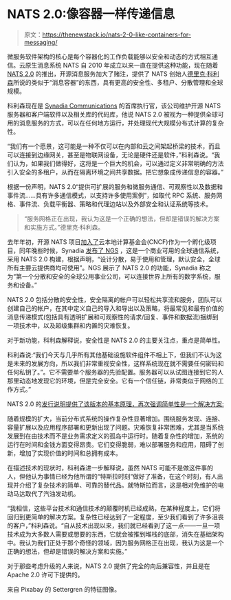 # NATS 2.0:像容器一样传递信息

> 原文：<https://thenewstack.io/nats-2-0-like-containers-for-messaging/>

微服务软件架构的核心是每个容器化的工作负载能够以安全和动态的方式相互通信。云原生消息系统 NATS 自 2010 年成立以来一直在提供这种功能，现在随着 [NATS 2.0](https://nats-io.github.io/docs/whats_new/whats_new_20.html) 的推出，开源消息服务加大了赌注，提供了 NATS 创始人[德里克·科利森](https://www.linkedin.com/in/derekcollison)所说的类似于“消息容器”的东西，具有更高的安全性、多租户、分散管理和全球规模。

科利森现在是 [Synadia Communications](https://synadia.com/) 的首席执行官，该公司维护开源 NATS 服务器和客户端软件以及相关库的代码库，他说 NATS 2.0 被视为一种提供全球可用的消息服务的方式，可以在任何地方运行，并处理现代大规模分布式计算的复杂性。

“我们有一个愿景，这可能是一种不仅可以在内部和云之间架起桥梁的技术，而且可以连接到边缘网关，甚至是物联网设备，无论是硬件还是软件，”科利森说。“我们认为，如果我们做得好，这将是一个巨大的机会，可以通过定义非常明确的方法引入安全的多租户，从而在隔离环境之间共享数据。把它想象成传递信息的容器。”

根据一份声明，NATS 2.0“提供可扩展的服务和微服务通信、可观察性以及数据和事件流……具有许多通信模式，以支持许多使用案例”，如取代 RPC 系统、服务网格、事件流、负载平衡器、策略和代理边站以及外部安全和认证系统等技术。

> “服务网格正在出现，我认为这是一个正确的想法，但却是错误的解决方案和实施方式。”德里克·科利森。

去年年初，开源 NATS 项目[加入了](https://thenewstack.io/cloud-native-computing-foundation-welcomes-nats-messaging-fold/)云本地计算基金会(CNCF)作为一个孵化级项目，同年晚些时候，Synadia [发布了 NGS](https://hackernoon.com/introducing-ngs-d3d216d0daef?gi=87e001710133) ，这是一个商业可用的全球通信系统，采用 NATS 2.0 构建，根据声明，“设计分散，易于使用和管理，默认安全，全球所有主要云提供商均可使用”。NGS 展示了 NATS 2.0 的功能，Synadia 称之为“第一个分散和安全的全球公用事业公司，可以连接世界上所有的数字系统，服务和设备。”

NATS 2.0 包括分散的安全性，安全隔离的帐户可以轻松共享流和服务，团队可以创建自己的帐户，在其中定义自己的导入和导出以及策略，将最常见和最有价值的消息传递模式(包括具有透明扩展和可观察性的请求/回复、事件和数据流)捆绑到一项技术中，以及超级集群和内置的灾难恢复。

对于新功能，科利森解释说，安全性是 NATS 2.0 的主要关注点，重点是简单性。

科利森说:“我们今天与几乎所有其他基础设施软件组件不相上下，但我们不认为这是未来的发展方向，所以我们非常重视安全性，这样系统现在就不需要任何密码和任何私钥了。”。它不需要单个服务器的先验配置。服务器可以从试图连接到它的人那里动态地发现它的环境，但是完全安全。它有一个信任链，非常类似于网络的工作方式。”

NATS 2.0 的[发行说明提供了该版本的基本原理，再次强调简单性是一个解决方案:](https://nats-io.github.io/docs/whats_new/whats_new_20.html)

随着规模的扩大，当前分布式系统的操作复杂性显著增加。围绕服务发现、连接、容量扩展以及应用程序部署和更新出现了问题。灾难恢复非常困难，尤其是当系统发展到在由技术而不是业务需求定义的孤岛中运行时。随着复杂性的增加，系统的运行在时间和金钱方面变得昂贵。它们变得脆弱，难以部署服务和应用，阻碍了创新，增加了实现价值的时间和总拥有成本。

在描述技术的现状时，科利森进一步解释说，虽然 NATS 可能不是做这件事的人，但他认为事情已经为他所谓的“特斯拉时刻”做好了准备，在这个时刻，有人出现并介绍了复杂技术的简单、可靠的替代品。就特斯拉而言，这是相对免维护的电动马达取代了汽油发动机。

“我相信，这些平台技术和通信技术的颠覆时机已经成熟，在某种程度上，它们将回归到更简单的解决方案。复杂性已经达到了一定程度，至少我们看到了许多沮丧的客户，”科利森说。“自从技术出现以来，我们就已经看到了这一点——一旦一项技术成为大多数人需要或想要的东西，它就会被推到堆栈的底部，消失在基础架构中。我认为我们正处于那个奇怪的领域，因为服务网格正在出现，我认为这是一个正确的想法，但却是错误的解决方案和实施。”

对于那些考虑升级的人来说，NATS 2.0 提供了完全的向后兼容性，并且是在 Apache 2.0 许可下提供的。

来自 Pixabay 的 Settergren 的特征图像。

<svg xmlns:xlink="http://www.w3.org/1999/xlink" viewBox="0 0 68 31" version="1.1"><title>Group</title> <desc>Created with Sketch.</desc></svg>
